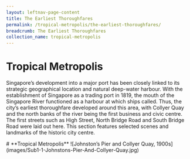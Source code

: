 ```yaml
---
layout: leftnav-page-content
title: The Earliest Thoroughfares
permalink: /tropical-metropolis/the-earliest-thoroughfares/
breadcrumb: The Earliest Thoroughfares
collection_name: tropical-metropolis
---
```

# **Tropical Metropolis**
Singapore’s development into a major port has been closely linked to its strategic geographical location and natural deep-water harbour. With the establishment of Singapore as a trading port in 1819, the mouth of the Singapore River functioned as a harbour at which ships called. Thus, the city’s earliest thoroughfare developed around this area, with Collyer Quay and the north banks of the river being the first business and civic centre. The first streets such as High Street, North Bridge Road and South Bridge Road were laid out here.  This section features selected scenes and landmarks of the historic city centre. 
<p></p>
# **Tropical Metropolis**
![Johnston’s Pier and Collyer Quay, 1900s](images/Sub1-1-Johnstons-Pier-And-Collyer-Quay.jpg)

